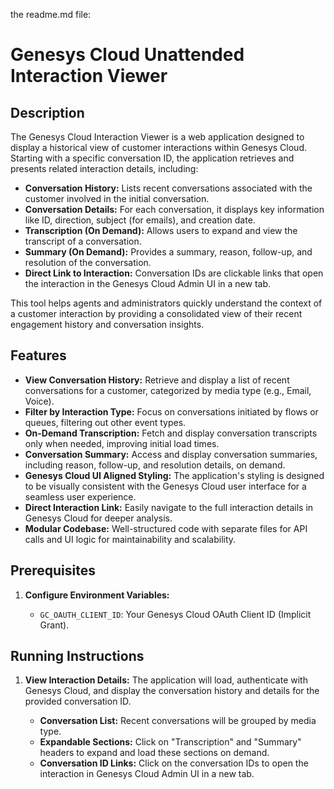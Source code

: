 the readme.md file:

# Genesys Cloud Unattended Interaction Viewer

## Description

The Genesys Cloud Interaction Viewer is a web application designed to display a historical view of customer interactions within Genesys Cloud. Starting with a specific conversation ID, the application retrieves and presents related interaction details, including:

*   **Conversation History:** Lists recent conversations associated with the customer involved in the initial conversation.
*   **Conversation Details:** For each conversation, it displays key information like ID, direction, subject (for emails), and creation date.
*   **Transcription (On Demand):** Allows users to expand and view the transcript of a conversation.
*   **Summary (On Demand):** Provides a summary, reason, follow-up, and resolution of the conversation.
*   **Direct Link to Interaction:**  Conversation IDs are clickable links that open the interaction in the Genesys Cloud Admin UI in a new tab.

This tool helps agents and administrators quickly understand the context of a customer interaction by providing a consolidated view of their recent engagement history and conversation insights.

## Features

*   **View Conversation History:** Retrieve and display a list of recent conversations for a customer, categorized by media type (e.g., Email, Voice).
*   **Filter by Interaction Type:**  Focus on conversations initiated by flows or queues, filtering out other event types.
*   **On-Demand Transcription:** Fetch and display conversation transcripts only when needed, improving initial load times.
*   **Conversation Summary:** Access and display conversation summaries, including reason, follow-up, and resolution details, on demand.
*   **Genesys Cloud UI Aligned Styling:**  The application's styling is designed to be visually consistent with the Genesys Cloud user interface for a seamless user experience.
*   **Direct Interaction Link:**  Easily navigate to the full interaction details in Genesys Cloud for deeper analysis.
*   **Modular Codebase:**  Well-structured code with separate files for API calls and UI logic for maintainability and scalability.

## Prerequisites

1.  **Configure Environment Variables:**

    *   `GC_OAUTH_CLIENT_ID`:  Your Genesys Cloud OAuth Client ID (Implicit Grant).
  
## Running Instructions

1.  **View Interaction Details:** The application will load, authenticate with Genesys Cloud, and display the conversation history and details for the provided conversation ID.

    *   **Conversation List:**  Recent conversations will be grouped by media type.
    *   **Expandable Sections:** Click on "Transcription" and "Summary" headers to expand and load these sections on demand.
    *   **Conversation ID Links:** Click on the conversation IDs to open the interaction in Genesys Cloud Admin UI in a new tab.
